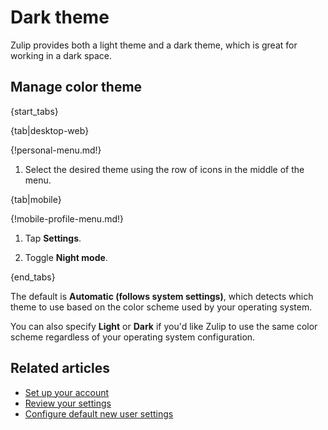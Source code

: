 # Dark theme

Zulip provides both a light theme and a dark theme, which is great
for working in a dark space.

## Manage color theme

{start_tabs}

{tab|desktop-web}

{!personal-menu.md!}

1. Select the desired theme using the row of icons in the middle of the menu.

{tab|mobile}

{!mobile-profile-menu.md!}

1. Tap **Settings**.

1. Toggle **Night mode**.

{end_tabs}

The default is **Automatic (follows system settings)**, which detects which
theme to use based on the color scheme used by your operating system.

You can also specify **Light** or **Dark** if you'd like Zulip to use the same
color scheme regardless of your operating system configuration.

## Related articles

* [Set up your account](/help/set-up-your-account)
* [Review your settings](/help/review-your-settings)
* [Configure default new user settings](/help/configure-default-new-user-settings)
